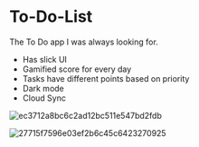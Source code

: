 # To-Do-List
The To Do app I was always looking for.

* Has slick UI
* Gamified score for every day
* Tasks have different points based on priority
* Dark mode
* Cloud Sync

![ec3712a8bc6c2ad12bc511e547bd2fdb](https://user-images.githubusercontent.com/4607881/80911101-d134fe80-8d51-11ea-9869-e3fd89422ad2.gif)

![27715f7596e03ef2b6c45c6423270925](https://user-images.githubusercontent.com/4607881/80911104-d4c88580-8d51-11ea-8b9b-28a829a201d9.gif)

